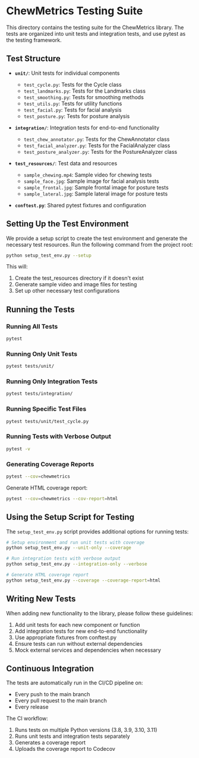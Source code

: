 # ChewMetrics Testing Suite

This directory contains the testing suite for the ChewMetrics library. The tests are organized into unit tests and integration tests, and use pytest as the testing framework.

## Test Structure

- **`unit/`**: Unit tests for individual components
  - `test_cycle.py`: Tests for the Cycle class
  - `test_landmarks.py`: Tests for the Landmarks class
  - `test_smoothing.py`: Tests for smoothing methods
  - `test_utils.py`: Tests for utility functions
  - `test_facial.py`: Tests for facial analysis
  - `test_posture.py`: Tests for posture analysis

- **`integration/`**: Integration tests for end-to-end functionality
  - `test_chew_annotator.py`: Tests for the ChewAnnotator class
  - `test_facial_analyzer.py`: Tests for the FacialAnalyzer class
  - `test_posture_analyzer.py`: Tests for the PostureAnalyzer class

- **`test_resources/`**: Test data and resources
  - `sample_chewing.mp4`: Sample video for chewing tests
  - `sample_face.jpg`: Sample image for facial analysis tests
  - `sample_frontal.jpg`: Sample frontal image for posture tests
  - `sample_lateral.jpg`: Sample lateral image for posture tests

- **`conftest.py`**: Shared pytest fixtures and configuration

## Setting Up the Test Environment

We provide a setup script to create the test environment and generate the necessary test resources. Run the following command from the project root:

```bash
python setup_test_env.py --setup
```

This will:
1. Create the test_resources directory if it doesn't exist
2. Generate sample video and image files for testing
3. Set up other necessary test configurations

## Running the Tests

### Running All Tests

```bash
pytest
```

### Running Only Unit Tests

```bash
pytest tests/unit/
```

### Running Only Integration Tests

```bash
pytest tests/integration/
```

### Running Specific Test Files

```bash
pytest tests/unit/test_cycle.py
```

### Running Tests with Verbose Output

```bash
pytest -v
```

### Generating Coverage Reports

```bash
pytest --cov=chewmetrics
```

Generate HTML coverage report:

```bash
pytest --cov=chewmetrics --cov-report=html
```

## Using the Setup Script for Testing

The `setup_test_env.py` script provides additional options for running tests:

```bash
# Setup environment and run unit tests with coverage
python setup_test_env.py --unit-only --coverage

# Run integration tests with verbose output
python setup_test_env.py --integration-only --verbose

# Generate HTML coverage report
python setup_test_env.py --coverage --coverage-report=html
```

## Writing New Tests

When adding new functionality to the library, please follow these guidelines:

1. Add unit tests for each new component or function
2. Add integration tests for new end-to-end functionality
3. Use appropriate fixtures from conftest.py
4. Ensure tests can run without external dependencies
5. Mock external services and dependencies when necessary

## Continuous Integration

The tests are automatically run in the CI/CD pipeline on:
- Every push to the main branch
- Every pull request to the main branch
- Every release

The CI workflow:
1. Runs tests on multiple Python versions (3.8, 3.9, 3.10, 3.11)
2. Runs unit tests and integration tests separately
3. Generates a coverage report
4. Uploads the coverage report to Codecov
